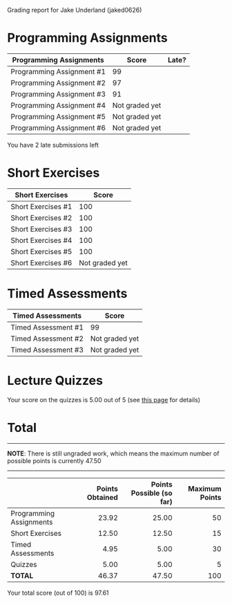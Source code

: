 Grading report for Jake Underland (jaked0626)

Programming Assignments
=======================

|  Programming Assignments  |     Score      | Late? |
|---------------------------|----------------|-------|
| Programming Assignment #1 |             99 |       |
| Programming Assignment #2 |             97 |       |
| Programming Assignment #3 |             91 |       |
| Programming Assignment #4 | Not graded yet |       |
| Programming Assignment #5 | Not graded yet |       |
| Programming Assignment #6 | Not graded yet |       |

You have 2 late submissions left


Short Exercises
===============

|  Short Exercises   |     Score      |
|--------------------|----------------|
| Short Exercises #1 |            100 |
| Short Exercises #2 |            100 |
| Short Exercises #3 |            100 |
| Short Exercises #4 |            100 |
| Short Exercises #5 |            100 |
| Short Exercises #6 | Not graded yet |


Timed Assessments
=================

|  Timed Assessments  |     Score      |
|---------------------|----------------|
| Timed Assessment #1 |             99 |
| Timed Assessment #2 | Not graded yet |
| Timed Assessment #3 | Not graded yet |


Lecture Quizzes
===============

Your score on the quizzes is 5.00 out of 5 (see [this page](lecture-details.md) for details)


Total
=====

---

**NOTE**: There is still ungraded work, which means the maximum
number of possible points is currently 47.50

---

|                         | Points Obtained | Points Possible (so far) | Maximum Points |
|-------------------------|----------------:|-------------------------:|---------------:|
| Programming Assignments |           23.92 |                    25.00 |             50 |
| Short Exercises         |           12.50 |                    12.50 |             15 |
| Timed Assessments       |            4.95 |                     5.00 |             30 |
| Quizzes                 |            5.00 |                     5.00 |              5 |
| **TOTAL**               |           46.37 |                    47.50 |            100 |

Your total score (out of 100) is 97.61

